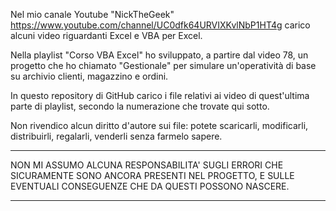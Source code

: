 Nel mio canale Youtube "NickTheGeek" https://www.youtube.com/channel/UC0dfk64URVIXKvlNbP1HT4g carico alcuni video riguardanti Excel e VBA per Excel.

Nella playlist "Corso VBA Excel" ho sviluppato, a partire dal video 78, un progetto che ho chiamato "Gestionale" per simulare un'operatività di base su archivio clienti, magazzino e ordini.

In questo repository di GitHub carico i file relativi ai video di quest'ultima parte di playlist, secondo la numerazione che trovate qui sotto.

Non rivendico alcun diritto d'autore sui file: potete scaricarli, modificarli, distribuirli, regalarli, venderli senza farmelo sapere.

*******************************************************************************************************
                                                                                                     
NON MI ASSUMO ALCUNA RESPONSABILITA' SUGLI ERRORI CHE SICURAMENTE SONO ANCORA PRESENTI NEL PROGETTO,
E SULLE EVENTUALI CONSEGUENZE CHE DA QUESTI POSSONO NASCERE.                                         
                                                                                                    
*******************************************************************************************************
